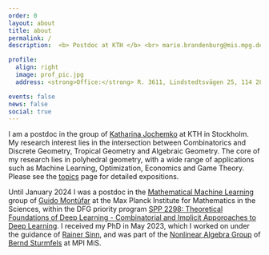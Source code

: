 ```yaml
---
order: 0
layout: about
title: about
permalink: /
description:  <b> Postdoc at KTH </b> <br> marie.brandenburg@mis.mpg.de 

profile:
  align: right
  image: prof_pic.jpg
  address: <strong>Office:</strong> R. 3611, Lindstedtsvägen 25, 114 28 Stockholm

events: false
news: false
social: true
---
```



I am a postdoc in the group of [Katharina Jochemko](https://people.kth.se/~jochemko/) at KTH in Stockholm.
My research interest lies in the intersection between Combinatorics and Discrete Geometry, Tropical Geometry and Algebraic Geometry. The core of my research lies in polyhedral geometry, with a wide range of applications such as Machine Learning, Optimization, Economics and Game Theory. Please see the [topics](/topics/) page for detailed expositions.

Until January 2024 I was a postdoc in the [Mathematical Machine Learning](https://www.mis.mpg.de/montufar/index.html) group of [Guido Montúfar](https://personal-homepages.mis.mpg.de/montufar/) at the Max Planck Institute for Mathematics in the Sciences, within the DFG priority program [SPP 2298: Theoretical Foundations of Deep Learning - Combinatorial and Implicit Apporoaches to Deep Learning](https://www.foundationsofdl.de). 
I received my PhD in May 2023, which I worked on under the guidance of [Rainer Sinn](http://www.math.uni-leipzig.de/~sinn/index_en.html), and was part of the [Nonlinear Algebra Group](https://www.mis.mpg.de/nlalg/research.html) of [Bernd Sturmfels](https://math.berkeley.edu/~bernd/) at MPI MiS.